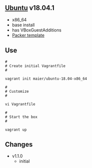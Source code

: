 ## [Ubuntu](https://www.ubuntu.com) v18.04.1

* x86_64
* base install
* has VBoxGuestAdditions
* [Packer template](https://github.com/maier/packer-templates/)

## Use

```
#
# Create initial Vagrantfile
#

vagrant init maier/ubuntu-18.04-x86_64

#
# Customize
#

vi Vagrantfile

#
# Start the box
#

vagrant up
```


## Changes

* v1.1.0
    * initial
